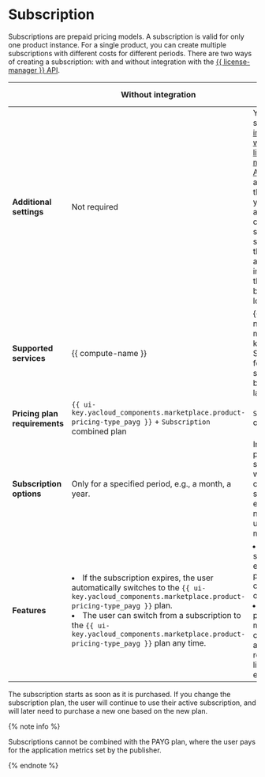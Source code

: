 # Subscription

Subscriptions are prepaid pricing models. A subscription is valid for only one product instance. For a single product, you can create multiple subscriptions with different costs for different periods. There are two ways of creating a subscription: with and without integration with the [{{ license-manager }} API](../license-manager/api-ref/index.md).

|   | **Without integration** | **With integration** |
|---|----------------|---------------|
| **Additional settings** | Not required | You need to set up [integration with the {{ license-manager }} API](../operations/license-manager-integration.md) yourself and revise the code of your application to check the status of subscriptions, their types, and implement the relevant business logic. |
| **Supported services** | {{ compute-name }} | {{ compute-name }}, {{ managed-k8s-name }}, SaaS; support for other services to be added later. |
| **Pricing plan requirements** | `{{ ui-key.yacloud_components.marketplace.product-pricing-type_payg }}` + `Subscription` combined plan | `Subscription` only |
| **Subscription options** | Only for a specified period, e.g., a month, a year. | In addition to periodic subscriptions, we offer custom subscriptions, e.g., for a number of users per month, etc. |
| **Features** | <li>If the subscription expires, the user automatically switches to the `{{ ui-key.yacloud_components.marketplace.product-pricing-type_payg }}` plan.</li><li>The user can switch from a subscription to the `{{ ui-key.yacloud_components.marketplace.product-pricing-type_payg }}` plan any time.</li> | <li>If the subscription expires, the product will cease to operate.</li><li>The partner monitors consumption and user restrictions if limits are exceeded.</li> |

The subscription starts as soon as it is purchased. If you change the subscription plan, the user will continue to use their active subscription, and will later need to purchase a new one based on the new plan.

{% note info %}

Subscriptions cannot be combined with the PAYG plan, where the user pays for the application metrics set by the publisher.

{% endnote %}

